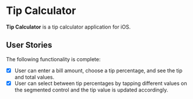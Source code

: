 # Tip Calculator

**Tip Calculator** is a tip calculator application for iOS.

## User Stories

The following functionality is complete:

- [x] User can enter a bill amount, choose a tip percentage, and see the tip and total values.
- [x] User can select between tip percentages by tapping different values on the segmented control and the tip value is updated accordingly.
